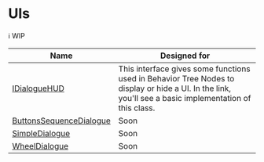 # UIs

:information_source: WIP

| Name                                                        | Designed for                                                                                                                                           |
| ----------------------------------------------------------- | ------------------------------------------------------------------------------------------------------------------------------------------------------ |
| [IDialogueHUD](./UIs/IDialogueHUD.md)                       | This interface gives some functions used in Behavior Tree Nodes to display or hide a UI. In the link, you'll see a basic implementation of this class. |
| [ButtonsSequenceDialogue](./UIs/ButtonsSequenceDialogue.md) | Soon                                                                                                                                                   |
| [SimpleDialogue](./UIs/SimpleDialogue.md)                   | Soon                                                                                                                                                   |
| [WheelDialogue](./UIs/WheelDialogue.md)                     | Soon                                                                                                                                                   |
